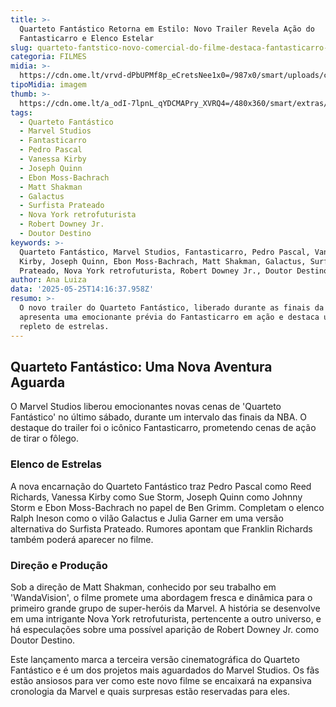 ```yaml
---
title: >-
  Quarteto Fantástico Retorna em Estilo: Novo Trailer Revela Ação do
  Fantasticarro e Elenco Estelar
slug: quarteto-fantstico-novo-comercial-do-filme-destaca-fantasticarro-em-ao
categoria: FILMES
midia: >-
  https://cdn.ome.lt/vrvd-dPbUPMf8p_eCretsNee1x0=/987x0/smart/uploads/conteudo/fotos/quartetofantasticovariante2025_Atb8Myc.jpg
tipoMidia: imagem
thumb: >-
  https://cdn.ome.lt/a_odI-7lpnL_qYDCMAPry_XVRQ4=/480x360/smart/extras/conteudos/quartetofantasticovariante2025_aFQhH9O.jpg
tags:
  - Quarteto Fantástico
  - Marvel Studios
  - Fantasticarro
  - Pedro Pascal
  - Vanessa Kirby
  - Joseph Quinn
  - Ebon Moss-Bachrach
  - Matt Shakman
  - Galactus
  - Surfista Prateado
  - Nova York retrofuturista
  - Robert Downey Jr.
  - Doutor Destino
keywords: >-
  Quarteto Fantástico, Marvel Studios, Fantasticarro, Pedro Pascal, Vanessa
  Kirby, Joseph Quinn, Ebon Moss-Bachrach, Matt Shakman, Galactus, Surfista
  Prateado, Nova York retrofuturista, Robert Downey Jr., Doutor Destino
author: Ana Luiza
data: '2025-05-25T14:16:37.958Z'
resumo: >-
  O novo trailer do Quarteto Fantástico, liberado durante as finais da NBA,
  apresenta uma emocionante prévia do Fantasticarro em ação e destaca um elenco
  repleto de estrelas.
---
```


## Quarteto Fantástico: Uma Nova Aventura Aguarda

<blockquote class="twitter-tweet"><a href="https://twitter.com/user/status/1926466005456347380"></a></blockquote>

O Marvel Studios liberou emocionantes novas cenas de 'Quarteto Fantástico' no último sábado, durante um intervalo das finais da NBA. O destaque do trailer foi o icônico Fantasticarro, prometendo cenas de ação de tirar o fôlego.

### Elenco de Estrelas

A nova encarnação do Quarteto Fantástico traz Pedro Pascal como Reed Richards, Vanessa Kirby como Sue Storm, Joseph Quinn como Johnny Storm e Ebon Moss-Bachrach no papel de Ben Grimm. Completam o elenco Ralph Ineson como o vilão Galactus e Julia Garner em uma versão alternativa do Surfista Prateado. Rumores apontam que Franklin Richards também poderá aparecer no filme.

### Direção e Produção

Sob a direção de Matt Shakman, conhecido por seu trabalho em 'WandaVision', o filme promete uma abordagem fresca e dinâmica para o primeiro grande grupo de super-heróis da Marvel. A história se desenvolve em uma intrigante Nova York retrofuturista, pertencente a outro universo, e há especulações sobre uma possível aparição de Robert Downey Jr. como Doutor Destino.

Este lançamento marca a terceira versão cinematográfica do Quarteto Fantástico e é um dos projetos mais aguardados do Marvel Studios. Os fãs estão ansiosos para ver como este novo filme se encaixará na expansiva cronologia da Marvel e quais surpresas estão reservadas para eles.
